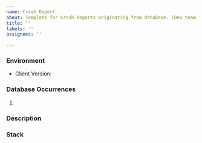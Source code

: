 ```yaml
---
name: Crash Report
about: Template for Crash Reports originating from database. (Dev team use)
title: ''
labels: ''
assignees: ''

---
```


### Environment
- Client Version: 

### Database Occurrences
1.  

### Description


### Stack
>
